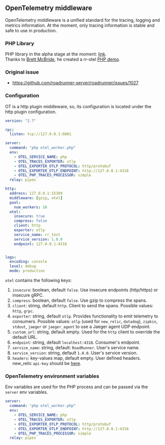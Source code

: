 ## OpenTelemetry middleware

OpenTelemetry middleware is a unified standard for the tracing, logging and metrics information. At the moment, only tracing information is stable and safe to use in production.


### PHP Library

PHP library in the alpha stage at the moment: [link](https://github.com/open-telemetry/opentelemetry-php).  
Thanks to [Brett McBride](https://github.com/brettmc), he created a rr-otel [PHP demo](https://github.com/brettmc/rr-otel-demo).

### Original issue

- https://github.com/roadrunner-server/roadrunner/issues/1027

### Configuration

OT is a http plugin middleware, so, its configuration is located under the http plugin configuration.

```yaml
version: "2.7"

rpc:
  listen: tcp://127.0.0.1:6001

server:
  command: "php otel_worker.php"
  env:
    - OTEL_SERVICE_NAME: php
    - OTEL_TRACES_EXPORTER: otlp
    - OTEL_EXPORTER_OTLP_PROTOCOL: http/protobuf
    - OTEL_EXPORTER_OTLP_ENDPOINT: http://127.0.0.1:4318
    - OTEL_PHP_TRACES_PROCESSOR: simple
  relay: pipes

http:
  address: 127.0.0.1:15389
  middleware: [gzip, otel]
  pool:
    num_workers: 10
  otel:
    insecure: true
    compress: false
    client: http
    exporter: otlp
    service_name: rr_test
    service_version: 1.0.0
    endpoint: 127.0.0.1:4318


logs:
  encoding: console
  level: debug
  mode: production
```

`otel` contains the following keys:
1. `insecure`: boolean, default `false`. Use insecure endpoints (http/https) or insecure gRPC.
2. `compress`: boolean, default `false`. Use gzip to compress the spans.
3. `client`: string, default `http`. Client to send the spans. Possible values: `http`, `grpc`.
4. `exporter`: string, default `otlp`. Provides functionality to emit telemetry to consumers. Possible values: `otlp` (used for `new_relic`, `datadog`), `zipkin`, `stdout`, `jaeger` or `jaeger_agent` to use a Jaeger agent UDP endpoint.
5. `custom_url`: string, default empty. Used for the `http` client to override the default URL.
6. `endpoint`: string, default `localhost:4318`. Consumer's endpoint.
7. `service_name`: string, default: `RoadRunner`. User's service name.
8. `service_version`: string, default `1.0.0`. User's service version.
9. `headers`: key-values map, default empty. User defined headers. new_relic `api-key` should be [here](https://docs.newrelic.com/docs/more-integrations/open-source-telemetry-integrations/opentelemetry/opentelemetry-setup/#review-settings). 

### OpenTelemetry environment variables

Env variables are used for the PHP process and can be passed via the `server` env variables.

```yaml
server:
  command: "php otel_worker.php"
  env:
    - OTEL_SERVICE_NAME: php
    - OTEL_TRACES_EXPORTER: otlp
    - OTEL_EXPORTER_OTLP_PROTOCOL: http/protobuf
    - OTEL_EXPORTER_OTLP_ENDPOINT: http://127.0.0.1:4318
    - OTEL_PHP_TRACES_PROCESSOR: simple
  relay: pipes
```
